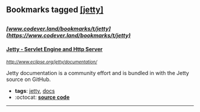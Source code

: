 ## Bookmarks tagged [[jetty]](https://www.codever.land/search?q=[jetty])

_<sup><sup>[www.codever.land/bookmarks/t/jetty](https://www.codever.land/bookmarks/t/jetty)</sup></sup>_
---
#### [Jetty - Servlet Engine and Http Server](http://www.eclipse.org/jetty/documentation/)
_<sup>http://www.eclipse.org/jetty/documentation/</sup>_

Jetty documentation is a community effort and is bundled in with the Jetty source on GitHub.
* **tags**: [jetty](../tagged/jetty.md), [docs](../tagged/docs.md)
* :octocat: **[source code](https://github.com/eclipse/jetty.project)**
---
